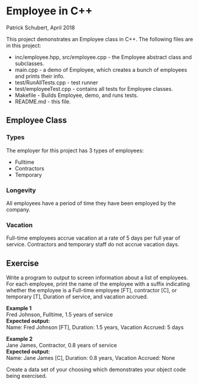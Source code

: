 # Employee in C++
Patrick Schubert, April 2018

This project demonstrates an Employee class in C++. The following files are in this project:  

* inc/employee.hpp, src/employee.cpp - the Employee abstract class and subclasses.
* main.cpp - a demo of Employee, which creates a bunch of employees and prints their info.  
* test/RunAllTests.cpp - test runner  
* test/employeeTest.cpp - contains all tests for Employee classes.  
* Makefile - Builds Employee, demo, and runs tests.  
* README.md - this file.


## Employee Class
### Types
The employer for this project has 3 types of employees: 

* Fulltime
* Contractors
* Temporary

### Longevity
All employees have a period of time they have been employed by the company.

### Vacation
Full-time employees accrue vacation at a rate of 5 days per full year of service.
Contractors and temporary staff do not accrue vacation days.

## Exercise
Write a program to output to screen information about a list of employees.   For each employee, print the name of the employee with a suffix indicating whether the employee is a Full-time employee [FT], contractor [C], or temporary [T], Duration of service, and vacation accrued.

**Example 1**  
Fred Johnson, Fulltime, 1.5 years of service  
**Expected output:**  
Name:  Fred Johnson [FT], Duration:  1.5 years, Vacation Accrued:  5 days  

**Example 2**  
Jane James, Contractor, 0.8 years of service  
**Expected output:**  
Name:  Jane James [C], Duration:  0.8 years, Vacation Accrued:  None  

Create a data set of your choosing which demonstrates your object code being exercised.

